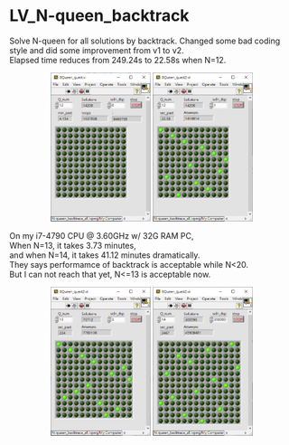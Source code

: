 # LV_N-queen_backtrack

Solve N-queen for all solutions by backtrack.
Changed some bad coding style and did some improvement from v1 to v2.  
Elapsed time reduces from 249.24s to 22.58s when N=12.  
<div align="center">
	<img src="./pic/8Queen_quest1.png" alt="Editor" width="177">
	<img src="./pic/8Queen_quest2_1.png" alt="Editor" width="177">
</div>
  
  
On my i7-4790 CPU @ 3.60GHz w/ 32G RAM PC,  
When N=13, it takes 3.73 minutes,  
and when N=14, it takes 41.12 minutes dramatically.  
They says performamce of backtrack is acceptable while N<20.  
But I can not reach that yet, N<=13 is acceptable now.  
  
<div align="center">
	<img src="./pic/8Queen_quest2_2.png" alt="Editor" width="177">
	<img src="./pic/8Queen_quest2_3.png" alt="Editor" width="177">
</div>  
  
